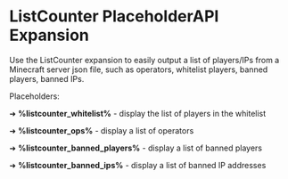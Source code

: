 # ListCounter PlaceholderAPI Expansion
Use the ListCounter expansion to easily output a list of players/IPs from a Minecraft server json file, such as operators, whitelist players, banned players, banned IPs.

Placeholders:

➜ **%listcounter_whitelist%** - display the list of players in the whitelist

➜ **%listcounter_ops%** - display a list of operators

➜ **%listcounter_banned_players%** - display a list of banned players

➜ **%listcounter_banned_ips%** - display a list of banned IP addresses
